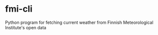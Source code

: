 # fmi-cli
Python program for fetching current weather from Finnish Meteorological Institute's open data
